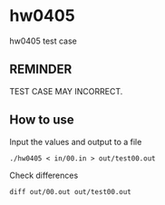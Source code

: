 # hw0405

hw0405 test case

## REMINDER

TEST CASE MAY INCORRECT.

## How to use

Input the values and output to a file

```console
./hw0405 < in/00.in > out/test00.out
```

Check differences

```console
diff out/00.out out/test00.out
```
